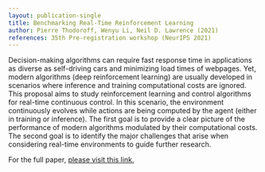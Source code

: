 ```yaml
---
layout: publication-single
title: Benchmarking Real-Time Reinforcement Learning
author: Pierre Thodoroff, Wenyu Li, Neil D. Lawrence (2021)
references: 35th Pre-registration workshop (NeurIPS 2021)
---
```

Decision-making algorithms can require fast response time in applications as diverse as self-driving cars and minimizing load times of webpages. Yet, modern algorithms (deep reinforcement learning) are usually developed in scenarios where inference and training computational costs are ignored. This proposal aims to study reinforcement learning and control algorithms for real-time continuous control. In this scenario, the environment continuously evolves while actions are being computed by the agent (either in training or inference). The first goal is to provide a clear picture of the performance of modern algorithms modulated by their computational costs. The second goal is to identify the major challenges that arise when considering real-time environments to guide further research.

For the full paper, [please visit this link.](https://preregister.science/papers_21neurips/26_paper.pdf)